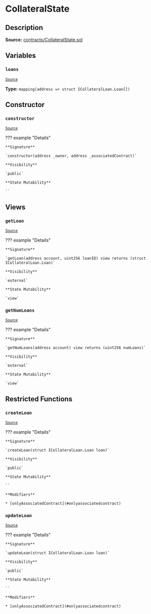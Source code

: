 # CollateralState

## Description

**Source:** [contracts/CollateralState.sol](https://github.com/Synthetixio/synthetix/tree/v2.46.0-ovm/contracts/CollateralState.sol)

## Variables

### `loans`

<sub>[Source](https://github.com/Synthetixio/synthetix/tree/v2.46.0-ovm/contracts/CollateralState.sol#L17)</sub>

**Type:** `mapping(address => struct ICollateralLoan.Loan[])`

## Constructor

### `constructor`

<sub>[Source](https://github.com/Synthetixio/synthetix/tree/v2.46.0-ovm/contracts/CollateralState.sol#L19)</sub>

??? example "Details"

    **Signature**

    `constructor(address _owner, address _associatedContract)`

    **Visibility**

    `public`

    **State Mutability**

    ``

## Views

### `getLoan`

<sub>[Source](https://github.com/Synthetixio/synthetix/tree/v2.46.0-ovm/contracts/CollateralState.sol#L23)</sub>

??? example "Details"

    **Signature**

    `getLoan(address account, uint256 loanID) view returns (struct ICollateralLoan.Loan)`

    **Visibility**

    `external`

    **State Mutability**

    `view`

### `getNumLoans`

<sub>[Source](https://github.com/Synthetixio/synthetix/tree/v2.46.0-ovm/contracts/CollateralState.sol#L32)</sub>

??? example "Details"

    **Signature**

    `getNumLoans(address account) view returns (uint256 numLoans)`

    **Visibility**

    `external`

    **State Mutability**

    `view`

## Restricted Functions

### `createLoan`

<sub>[Source](https://github.com/Synthetixio/synthetix/tree/v2.46.0-ovm/contracts/CollateralState.sol#L38)</sub>

??? example "Details"

    **Signature**

    `createLoan(struct ICollateralLoan.Loan loan)`

    **Visibility**

    `public`

    **State Mutability**

    ``

    **Modifiers**

    * [onlyAssociatedContract](#onlyassociatedcontract)

### `updateLoan`

<sub>[Source](https://github.com/Synthetixio/synthetix/tree/v2.46.0-ovm/contracts/CollateralState.sol#L42)</sub>

??? example "Details"

    **Signature**

    `updateLoan(struct ICollateralLoan.Loan loan)`

    **Visibility**

    `public`

    **State Mutability**

    ``

    **Modifiers**

    * [onlyAssociatedContract](#onlyassociatedcontract)
